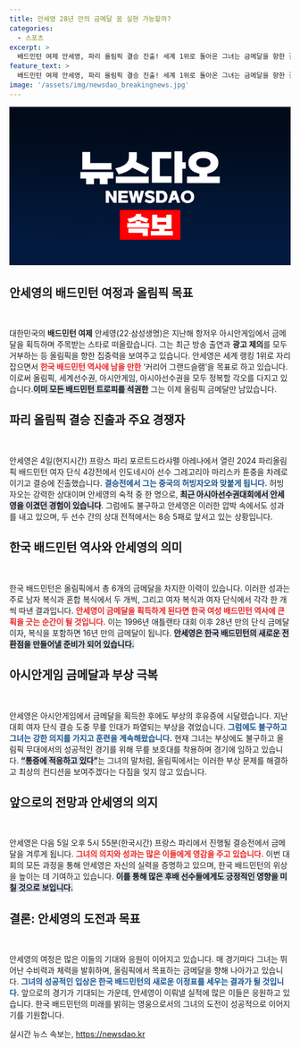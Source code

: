```yaml
---
title: 안세영 28년 만의 금메달 꿈 실현 가능할까?
categories:
  - 스포츠
excerpt: >
  배드민턴 여제 안세영, 파리 올림픽 결승 진출! 세계 1위로 돌아온 그녀는 금메달을 향한 결전의 날을 앞두고 있다. 28년 만의 단식 금메달 도전, 그리고 커리어 그랜드슬램을 향한 열망이 그를 더욱 빛나게 한다.
feature_text: >
  배드민턴 여제 안세영, 파리 올림픽 결승 진출! 세계 1위로 돌아온 그녀는 금메달을 향한 결전의 날을 앞두고 있다. 28년 만의 단식 금메달 도전, 그리고 커리어 그랜드슬램을 향한 열망이 그를 더욱 빛나게 한다.
image: '/assets/img/newsdao_breakingnews.jpg'
---
```


<p><img src="/assets/img/newsdao_breakingnews.jpg" alt="implanttips 속보" /></p>

<h2 data-ke-size="size26">안세영의 배드민턴 여정과 올림픽 목표</h2>

<p data-ke-size="size16">&nbsp;</p>

<p>대한민국의 <b>배드민턴 여제</b> 안세영(22·삼성생명)은 지난해 항저우 아시안게임에서 금메달을 획득하며 주목받는 스타로 떠올랐습니다. 그는 최근 방송 출연과 <b>광고 제의</b>를 모두 거부하는 등 올림픽을 향한 집중력을 보여주고 있습니다. 안세영은 세계 랭킹 1위로 자리 잡으면서 <b><span style="color: #ee2323;">한국 배드민턴 역사에 남을 만한</span></b> ‘커리어 그랜드슬램’을 목표로 하고 있습니다. 이로써 올림픽, 세계선수권, 아시안게임, 아시아선수권을 모두 정복할 각오를 다지고 있습니다.<b><span style="background-color: #21538527;">이미 모든 배드민턴 트로피를 석권한</span></b> 그는 이제 올림픽 금메달만 남았습니다.</p>

<h2 data-ke-size="size26">파리 올림픽 결승 진출과 주요 경쟁자</h2>

<p data-ke-size="size16">&nbsp;</p>

<p>안세영은 4일(현지시간) 프랑스 파리 포르트드라샤펠 아레나에서 열린 2024 파리올림픽 배드민턴 여자 단식 4강전에서 인도네시아 선수 그레고리아 마리스카 툰중을 차례로 이기고 결승에 진출했습니다. <b><span style="color: #1a5490;">결승전에서 그는 중국의 허빙자오와 맞붙게 됩니다.</span></b> 허빙자오는 강력한 상대이며 안세영의 숙적 중 한 명으로, <b><span style="background-color: #21538527;">최근 아시아선수권대회에서 안세영을 이겼던 경험이 있습니다</span></b>. 그럼에도 불구하고 안세영은 이러한 압박 속에서도 성과를 내고 있으며, 두 선수 간의 상대 전적에서는 8승 5패로 앞서고 있는 상황입니다.</p>

<h2 data-ke-size="size26">한국 배드민턴 역사와 안세영의 의미</h2>

<p data-ke-size="size16">&nbsp;</p>

<p>한국 배드민턴은 올림픽에서 총 6개의 금메달을 차지한 이력이 있습니다. 이러한 성과는 주로 남자 복식과 혼합 복식에서 두 개씩, 그리고 여자 복식과 여자 단식에서 각각 한 개씩 따낸 결과입니다. <b><span style="color: #ee2323;">안세영이 금메달을 획득하게 된다면 한국 여성 배드민턴 역사에 큰 획을 긋는 순간이 될 것입니다.</span></b> 이는 1996년 애틀랜타 대회 이후 28년 만의 단식 금메달이자, 복식을 포함하면 16년 만의 금메달이 됩니다. <b><span style="background-color: #21538527;">안세영은 한국 배드민턴의 새로운 전환점을 만들어낼 준비가 되어 있습니다.</span></b></p>

<h2 data-ke-size="size26">아시안게임 금메달과 부상 극복</h2>

<p data-ke-size="size16">&nbsp;</p>

<p>안세영은 아시안게임에서 금메달을 획득한 후에도 부상의 후유증에 시달렸습니다. 지난 대회 여자 단식 결승 도중 무릎 인대가 파열되는 부상을 겪었습니다. <b><span style="color: #1a5490;">그럼에도 불구하고 그녀는 강한 의지를 가지고 훈련을 계속해왔습니다.</span></b> 현재 그녀는 부상에도 불구하고 올림픽 무대에서의 성공적인 경기를 위해 무릎 보호대를 착용하며 경기에 임하고 있습니다. <b><span style="background-color: #21538527;">“통증에 적응하고 있다”</span></b>는 그녀의 말처럼, 올림픽에서는 이러한 부상 문제를 해결하고 최상의 컨디션을 보여주겠다는 다짐을 잊지 않고 있습니다.</p>

<h2 data-ke-size="size26">앞으로의 전망과 안세영의 의지</h2>

<p data-ke-size="size16">&nbsp;</p>

<p>안세영은 다음 5일 오후 5시 55분(한국시간) 프랑스 파리에서 진행될 결승전에서 금메달을 겨루게 됩니다. <b><span style="color: #ee2323;">그녀의 의지와 성과는 많은 이들에게 영감을 주고 있습니다.</span></b> 이번 대회의 모든 과정을 통해 안세영은 자신의 실력을 증명하고 있으며, 한국 배드민턴의 위상을 높이는 데 기여하고 있습니다. <b><span style="background-color: #21538527;">이를 통해 많은 후배 선수들에게도 긍정적인 영향을 미칠 것으로 보입니다.</span></b></p>

<h2 data-ke-size="size26">결론: 안세영의 도전과 목표</h2>

<p data-ke-size="size16">&nbsp;</p>

<p>안세영의 여정은 많은 이들의 기대와 응원이 이어지고 있습니다. 매 경기마다 그녀는 뛰어난 수비력과 체력을 발휘하며, 올림픽에서 목표하는 금메달을 향해 나아가고 있습니다. <b><span style="color: #1a5490;">그녀의 성공적인 입상은 한국 배드민턴의 새로운 이정표를 세우는 결과가 될 것입니다.</span></b> 앞으로의 경기가 기대되는 가운데, 안세영이 이뤄낼 실적에 많은 이들은 응원하고 있습니다. 한국 배드민턴의 미래를 밝히는 영웅으로서의 그녀의 도전이 성공적으로 이어지기를 기원합니다.</p>
실시간 뉴스 속보는, <a href="https://newsdao.kr" rel="dofollow">https://newsdao.kr</a>


